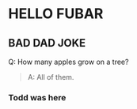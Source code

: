 
# HELLO FUBAR

## BAD DAD JOKE

Q: How many apples grow on a tree?
  > A: All of them.

### Todd was here
